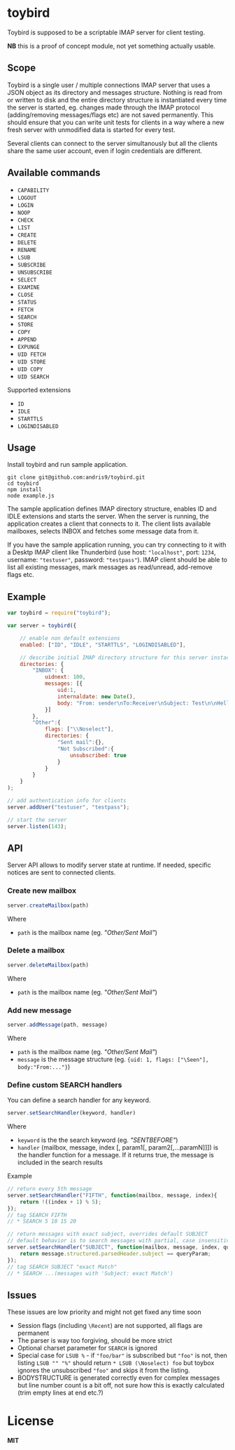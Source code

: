 # toybird

Toybird is supposed to be a scriptable IMAP server for client testing.

**NB** this is a proof of concept module, not yet something actually usable.

## Scope

Toybird is a single user / multiple connections IMAP server that uses a JSON object as its directory and messages structure. Nothing is read from or written to disk and the entire directory structure is instantiated every time the server is started, eg. changes made through the IMAP protocol (adding/removing messages/flags etc) are not saved permanently. This should ensure that you can write unit tests for clients in a way where a new fresh server with unmodified data is started for every test.

Several clients can connect to the server simultanously but all the clients share the same user account, even if login credentials are different.

## Available commands

  * `CAPABILITY`
  * `LOGOUT`
  * `LOGIN`
  * `NOOP`
  * `CHECK`
  * `LIST`
  * `CREATE`
  * `DELETE`
  * `RENAME`
  * `LSUB`
  * `SUBSCRIBE`
  * `UNSUBSCRIBE`
  * `SELECT`
  * `EXAMINE`
  * `CLOSE`
  * `STATUS`
  * `FETCH`
  * `SEARCH`
  * `STORE`
  * `COPY`
  * `APPEND`
  * `EXPUNGE`
  * `UID FETCH`
  * `UID STORE`
  * `UID COPY`
  * `UID SEARCH`

Supported extensions

  * `ID`
  * `IDLE`
  * `STARTTLS`
  * `LOGINDISABLED`

## Usage

Install toybird and run sample application.

    git clone git@github.com:andris9/toybird.git
    cd toybird
    npm install
    node example.js

The sample application defines IMAP directory structure, enables ID and IDLE extensions and starts the server. When the server is running, the application creates a client that connects to it. The client lists available mailboxes, selects INBOX and fetches some message data from it.

If you have the sample application running, you can try connecting to it with a Desktp IMAP client like Thunderbird (use host: `"localhost"`, port: `1234`, username: `"testuser"`, password: `"testpass"`). IMAP client should be able to list all existing messages, mark messages as read/unread, add-remove flags etc.

## Example

```javascript
var toybird = require("toybird");

var server = toybird({

    // enable non default extensions
    enabled: ["ID", "IDLE", "STARTTLS", "LOGINDISABLED"],

    // describe initial IMAP directory structure for this server instace
    directories: {
        "INBOX": {
            uidnext: 100,
            messages: [{
                uid:1,
                internaldate: new Date(),
                body: "From: sender\nTo:Receiver\nSubject: Test\n\nHello world!"
            }]
        },
        "Other":{
            flags: ["\\Noselect"],
            directories: {
                "Sent mail":{},
                "Not Subscribed":{
                    unsubscribed: true
                }
            }
        }
    }
);

// add authentication info for clients
server.addUser("testuser", "testpass");

// start the server
server.listen(143);
```

## API

Server API allows to modify server state at runtime. If needed, specific notices are sent to connected clients.

### Create new mailbox

```javascript
server.createMailbox(path)
```

Where

  * `path` is the mailbox name (eg. *"Other/Sent Mail"*)

### Delete a mailbox

```javascript
server.deleteMailbox(path)
```

Where

  * `path` is the mailbox name (eg. *"Other/Sent Mail"*)

### Add new message

```javascript
server.addMessage(path, message)
```

Where

  * `path` is the mailbox name (eg. *"Other/Sent Mail"*)
  * `message` is the message structure (eg. `{uid: 1, flags: ["\Seen"], body:"From:..."}`)

### Define custom SEARCH handlers

You can define a search handler for any keyword.

```javascript
server.setSearchHandler(keyword, handler)
```

Where

  * `keyword` is the the search keyword (eg. *"SENTBEFORE"*)
  * `handler` (mailbox, message, index [, param1[, param2[,...paramN]]]) is the handler function for a message. If it returns true, the message is included in the search results

Example

```javascript
// return every 5th message
server.setSearchHandler("FIFTH", function(mailbox, message, index){
    return !((index + 1) % 5);
});
// tag SEARCH FIFTH
// * SEARCH 5 10 15 20
```

```javascript
// return messages with exact subject, overrides default SUBJECT
// default behavior is to search messages with partial, case insensitive matches
server.setSearchHandler("SUBJECT", function(mailbox, message, index, queryParam){
    return message.structured.parsedHeader.subject == queryParam;
});
// tag SEARCH SUBJECT "exact Match"
// * SEARCH ...(messages with 'Subject: exact Match')
```

## Issues

These issues are low priority and might not get fixed any time soon

  * Session flags (including `\Recent`) are not supported, all flags are permanent
  * The parser is way too forgiving, should be more strict
  * Optional charset parameter for `SEARCH` is ignored
  * Special case for `LSUB %` - if `"foo/bar"` is subscribed but `"foo"` is not, then listing `LSUB "" "%"` should return `* LSUB (\Noselect) foo` but toybox ignores the unsubscribed `"foo"` and skips it from the listing.
  * BODYSTRUCTURE is generated correctly even for complex messages but line number count is a bit off, not sure how this is exactly calculated (trim empty lines at end etc.?)

# License

**MIT**